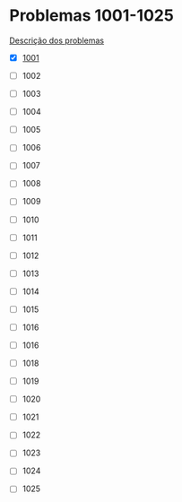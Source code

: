 # Problemas 1001-1025

[Descrição dos problemas](https://www.urionlinejudge.com.br/judge/pt/problems/all?page=1)

  - [x] [1001](1001.md)
  - [ ] 1002
  - [ ] 1003
  - [ ] 1004
  - [ ] 1005
  - [ ] 1006
  - [ ] 1007
  - [ ] 1008
  - [ ] 1009
  - [ ] 1010
  - [ ] 1011
  - [ ] 1012
  - [ ] 1013
  - [ ] 1014
  - [ ] 1015
  - [ ] 1016
  - [ ] 1016
  - [ ] 1018
  - [ ] 1019
  - [ ] 1020
  - [ ] 1021
  - [ ] 1022
  - [ ] 1023
  - [ ] 1024
  - [ ] 1025
  
